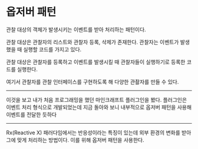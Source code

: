 # 옵저버 패턴

관찰 대상의 객체가 발생시키는 이벤트를 받아 처리하는 패턴이다.

관찰 대상은 관찰자의 리스트와 관찰자 등록, 삭제가 존재한다.
관찰자는 이벤트가 발생했을 때 실행할 코드를 가지고 있다.

관찰 대상은 관찰자를 등록하고 이벤트를 발생시킬 때 관찰자들이 실행하기로 등록한 코드를 실행한다.

여기서 관찰자를 관찰 인터페이스를 구현하도록 해 다양한 관촬자를 만들 수 있다.

---

이것을 보고 내가 처음 프로그래밍을 했던 마인크래프트 플러그인을 봤다.
플러그인은 이벤트 처리 형식으로 개발되었는데 지금 돌아와 보니 내부적으로 옵저버 패턴을 사용해 이벤트를 전달한 듯하다

---

Rx(Reactive X) 패러다임에서는 반응성이라는 특징이 있는데 외부 환경의 변화를 받아 그에 맞게 처리하는 방법이다. 이를 위해 옵저버 패턴을 사용한다.